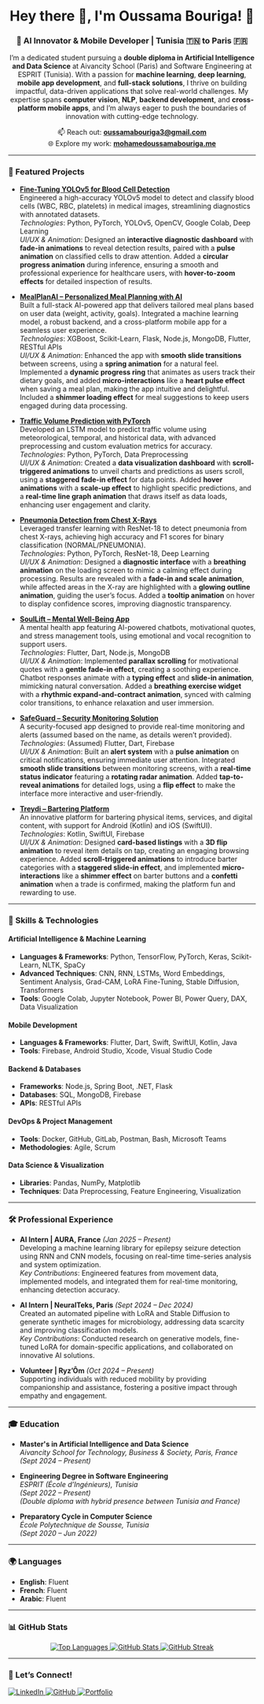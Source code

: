 <div align="center">

# Hey there 👋, I'm Oussama Bouriga! 🌟

### 🚀 AI Innovator & Mobile Developer | Tunisia 🇹🇳 to Paris 🇫🇷

I’m a dedicated student pursuing a **double diploma in Artificial Intelligence and Data Science** at Aivancity School (Paris) and Software Engineering at ESPRIT (Tunisia). With a passion for **machine learning**, **deep learning**, **mobile app development**, and **full-stack solutions**, I thrive on building impactful, data-driven applications that solve real-world challenges. My expertise spans **computer vision**, **NLP**, **backend development**, and **cross-platform mobile apps**, and I’m always eager to push the boundaries of innovation with cutting-edge technology.

📫 Reach out: **[oussamabouriga3@gmail.com](mailto:oussamabouriga3@gmail.com)**  
🌐 Explore my work: **[mohamedoussamabouriga.me](https://mohamedoussamabouriga.me)**

</div>

---

### 🌟 Featured Projects

- **[Fine-Tuning YOLOv5 for Blood Cell Detection](https://github.com/Oussamabouriga)**  
  Engineered a high-accuracy YOLOv5 model to detect and classify blood cells (WBC, RBC, platelets) in medical images, streamlining diagnostics with annotated datasets.  
  *Technologies*: Python, PyTorch, YOLOv5, OpenCV, Google Colab, Deep Learning  
  *UI/UX & Animation*: Designed an **interactive diagnostic dashboard** with **fade-in animations** to reveal detection results, paired with a **pulse animation** on classified cells to draw attention. Added a **circular progress animation** during inference, ensuring a smooth and professional experience for healthcare users, with **hover-to-zoom effects** for detailed inspection of results.

- **[MealPlanAI – Personalized Meal Planning with AI](https://github.com/Oussamabouriga)**  
  Built a full-stack AI-powered app that delivers tailored meal plans based on user data (weight, activity, goals). Integrated a machine learning model, a robust backend, and a cross-platform mobile app for a seamless user experience.  
  *Technologies*: XGBoost, Scikit-Learn, Flask, Node.js, MongoDB, Flutter, RESTful APIs  
  *UI/UX & Animation*: Enhanced the app with **smooth slide transitions** between screens, using a **spring animation** for a natural feel. Implemented a **dynamic progress ring** that animates as users track their dietary goals, and added **micro-interactions** like a **heart pulse effect** when saving a meal plan, making the app intuitive and delightful. Included a **shimmer loading effect** for meal suggestions to keep users engaged during data processing.

- **[Traffic Volume Prediction with PyTorch](https://github.com/Oussamabouriga/Traffic-Volume-Prediction.git)**  
  Developed an LSTM model to predict traffic volume using meteorological, temporal, and historical data, with advanced preprocessing and custom evaluation metrics for accuracy.  
  *Technologies*: Python, PyTorch, Data Preprocessing  
  *UI/UX & Animation*: Created a **data visualization dashboard** with **scroll-triggered animations** to unveil charts and predictions as users scroll, using a **staggered fade-in effect** for data points. Added **hover animations** with a **scale-up effect** to highlight specific predictions, and a **real-time line graph animation** that draws itself as data loads, enhancing user engagement and clarity.

- **[Pneumonia Detection from Chest X-Rays](https://github.com/Oussamabouriga/classify-X-ray-images-for-PNEUMONIA.git)**  
  Leveraged transfer learning with ResNet-18 to detect pneumonia from chest X-rays, achieving high accuracy and F1 scores for binary classification (NORMAL/PNEUMONIA).  
  *Technologies*: Python, PyTorch, ResNet-18, Deep Learning  
  *UI/UX & Animation*: Designed a **diagnostic interface** with a **breathing animation** on the loading screen to mimic a calming effect during processing. Results are revealed with a **fade-in and scale animation**, while affected areas in the X-ray are highlighted with a **glowing outline animation**, guiding the user’s focus. Added a **tooltip animation** on hover to display confidence scores, improving diagnostic transparency.

- **[SoulLift – Mental Well-Being App](#)**  
  A mental health app featuring AI-powered chatbots, motivational quotes, and stress management tools, using emotional and vocal recognition to support users.  
  *Technologies*: Flutter, Dart, Node.js, MongoDB  
  *UI/UX & Animation*: Implemented **parallax scrolling** for motivational quotes with a **gentle fade-in effect**, creating a soothing experience. Chatbot responses animate with a **typing effect** and **slide-in animation**, mimicking natural conversation. Added a **breathing exercise widget** with a **rhythmic expand-and-contract animation**, synced with calming color transitions, to enhance relaxation and user immersion.

- **[SafeGuard – Security Monitoring Solution](#)**  
  A security-focused app designed to provide real-time monitoring and alerts (assumed based on the name, as details weren’t provided).  
  *Technologies*: (Assumed) Flutter, Dart, Firebase  
  *UI/UX & Animation*: Built an **alert system** with a **pulse animation** on critical notifications, ensuring immediate user attention. Integrated **smooth slide transitions** between monitoring screens, with a **real-time status indicator** featuring a **rotating radar animation**. Added **tap-to-reveal animations** for detailed logs, using a **flip effect** to make the interface more interactive and user-friendly.

- **[Treydi – Bartering Platform](#)**  
  An innovative platform for bartering physical items, services, and digital content, with support for Android (Kotlin) and iOS (SwiftUI).  
  *Technologies*: Kotlin, SwiftUI, Firebase  
  *UI/UX & Animation*: Designed **card-based listings** with a **3D flip animation** to reveal item details on tap, creating an engaging browsing experience. Added **scroll-triggered animations** to introduce barter categories with a **staggered slide-in effect**, and implemented **micro-interactions** like a **shimmer effect** on barter buttons and a **confetti animation** when a trade is confirmed, making the platform fun and rewarding to use.

---

### 💼 Skills & Technologies

#### Artificial Intelligence & Machine Learning
- **Languages & Frameworks**: Python, TensorFlow, PyTorch, Keras, Scikit-Learn, NLTK, SpaCy
- **Advanced Techniques**: CNN, RNN, LSTMs, Word Embeddings, Sentiment Analysis, Grad-CAM, LoRA Fine-Tuning, Stable Diffusion, Transformers
- **Tools**: Google Colab, Jupyter Notebook, Power BI, Power Query, DAX, Data Visualization

#### Mobile Development
- **Languages & Frameworks**: Flutter, Dart, Swift, SwiftUI, Kotlin, Java
- **Tools**: Firebase, Android Studio, Xcode, Visual Studio Code

#### Backend & Databases
- **Frameworks**: Node.js, Spring Boot, .NET, Flask
- **Databases**: SQL, MongoDB, Firebase
- **APIs**: RESTful APIs

#### DevOps & Project Management
- **Tools**: Docker, GitHub, GitLab, Postman, Bash, Microsoft Teams
- **Methodologies**: Agile, Scrum

#### Data Science & Visualization
- **Libraries**: Pandas, NumPy, Matplotlib
- **Techniques**: Data Preprocessing, Feature Engineering, Visualization

---

### 🛠️ Professional Experience

- **AI Intern | AURA, France** *(Jan 2025 – Present)*  
  Developing a machine learning library for epilepsy seizure detection using RNN and CNN models, focusing on real-time time-series analysis and system optimization.  
  *Key Contributions*: Engineered features from movement data, implemented models, and integrated them for real-time monitoring, enhancing detection accuracy.

- **AI Intern | NeuralTeks, Paris** *(Sept 2024 – Dec 2024)*  
  Created an automated pipeline with LoRA and Stable Diffusion to generate synthetic images for microbiology, addressing data scarcity and improving classification models.  
  *Key Contributions*: Conducted research on generative models, fine-tuned LoRA for domain-specific applications, and collaborated on innovative AI solutions.

- **Volunteer | Ryz’Ôm** *(Oct 2024 – Present)*  
  Supporting individuals with reduced mobility by providing companionship and assistance, fostering a positive impact through empathy and engagement.

---

### 🎓 Education

- **Master's in Artificial Intelligence and Data Science**  
  *Aivancity School for Technology, Business & Society, Paris, France*  
  *(Sept 2024 – Present)*

- **Engineering Degree in Software Engineering**  
  *ESPRIT (École d’Ingénieurs), Tunisia*  
  *(Sept 2022 – Present)*  
  *(Double diploma with hybrid presence between Tunisia and France)*

- **Preparatory Cycle in Computer Science**  
  *École Polytechnique de Sousse, Tunisia*  
  *(Sept 2020 – Jun 2022)*

---

### 🌍 Languages

- **English**: Fluent
- **French**: Fluent
- **Arabic**: Fluent

---

### 📊 GitHub Stats

<div align="center">

<!-- Top Languages -->
<a href="https://github.com/oussamabouriga">
  <img src="https://github-readme-stats.vercel.app/api/top-langs/?username=oussamabouriga&langs_count=8&layout=compact&theme=radical&hide_border=true&bg_color=0D1117&title_color=FE428E&icon_color=F8D866" alt="Top Languages">
</a>

<!-- General Stats -->
<a href="https://github.com/oussamabouriga">
  <img src="https://github-readme-stats.vercel.app/api?username=oussamabouriga&show_icons=true&include_all_commits=true&count_private=true&theme=radical&hide_border=true&bg_color=0D1117&title_color=FE428E&icon_color=F8D866" alt="GitHub Stats">
</a>

<!-- Streak Stats -->
<a href="https://github.com/oussamabouriga">
  <img src="https://github-readme-streak-stats.herokuapp.com/?user=oussamabouriga&theme=radical&hide_border=true&background=0D1117&stroke=FE428E&ring=FE428E&fire=FE428E&currStreakLabel=FE428E" alt="GitHub Streak">
</a>

</div>

---

### 🤝 Let’s Connect!

<p align="left">
  <a href="https://linkedin.com/in/oussama-bouriga" target="_blank">
    <img src="https://img.shields.io/badge/-LinkedIn-%230077B5.svg?style=for-the-badge&logo=linkedin&logoColor=white" alt="LinkedIn">
  </a>
  <a href="https://github.com/oussamabouriga" target="_blank">
    <img src="https://img.shields.io/badge/-GitHub-%23181717.svg?style=for-the-badge&logo=github&logoColor=white" alt="GitHub">
  </a>
  <a href="https://mohamedoussamabouriga.me" target="_blank">
    <img src="https://img.shields.io/badge/-Portfolio-%23000000.svg?style=for-the-badge&logo=firefox&logoColor=white" alt="Portfolio">
  </a>
</p>
